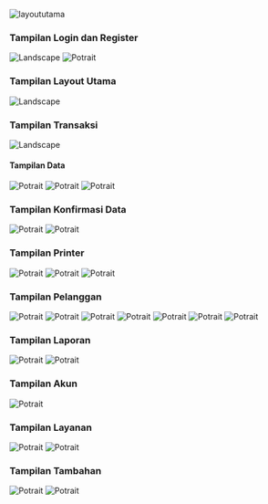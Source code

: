 ![layoututama](https://github.com/user-attachments/assets/a96e5c02-00c0-4750-9841-3613106b190c)<h3>Tampilan Login dan Register</h3>
<img src="https://github.com/KarinaSalsabilla/Laundry2/blob/master/login.jpeg?raw=true" alt="Landscape" widht="400">
<img src="https://github.com/KarinaSalsabilla/Laundry2/blob/master/daftar.jpeg?raw=true" alt="Potrait" widht="400">

<h3>Tampilan Layout Utama</h3>
<img src="https://github.com/KarinaSalsabilla/Laundry2/blob/master/layoututama.jpeg?raw=true" alt="Landscape" widht="400">

<h3>Tampilan Transaksi</h3>
<img src="https://github.com/KarinaSalsabilla/Laundry2/blob/master/transaksi.jpeg?raw=true" alt="Landscape" widht="400">
<h4>Tampilan Data</h4>
<img src="https://github.com/KarinaSalsabilla/Laundry2/blob/master/pilihdatapelanggan.jpeg?raw=true" alt="Potrait" widht="400">
<img src="https://github.com/KarinaSalsabilla/Laundry2/blob/master/pilihdatalayanan.jpeg?raw=true" alt="Potrait" widht="400">
<img src="https://github.com/KarinaSalsabilla/Laundry2/blob/master/pilihdatalayanantambahan.jpeg?raw=true" alt="Potrait" widht="400">

<h3>Tampilan Konfirmasi Data</h3>
<img src="https://github.com/KarinaSalsabilla/Laundry2/blob/master/konfirmasi.jpeg?raw=true" alt="Potrait" widht="400">
<img src="https://github.com/KarinaSalsabilla/Laundry2/blob/master/modalpembayaran.jpeg?raw=true" alt="Potrait" widht="400">

<h3>Tampilan Printer</h3>
<img src="https://github.com/KarinaSalsabilla/Laundry2/blob/master/printerkaaryns.jpeg?raw=true" alt="Potrait" widht="400">
<img src="https://github.com/KarinaSalsabilla/Laundry2/blob/master/kirimwaprinter.jpeg?raw=true" alt="Potrait" widht="400">
<img src="https://github.com/KarinaSalsabilla/Laundry2/blob/master/printer.jpeg?raw=true" alt="Potrait" widht="400">

<h3>Tampilan Pelanggan</h3>
<img src="https://github.com/KarinaSalsabilla/Laundry2/blob/master/datapelanggan.jpeg?raw=true" alt="Potrait" widht="400">
<img src="https://github.com/KarinaSalsabilla/Laundry2/blob/master/editpelanggan.jpeg?raw=true" alt="Potrait" widht="400"> 
<img src="https://github.com/KarinaSalsabilla/Laundry2/blob/master/detailpelanggan.jpeg?raw=true" alt="Potrait" widht="400">
<img src="https://github.com/KarinaSalsabilla/Laundry2/blob/master/konfirmasihapus.jpeg?raw=true" alt="Potrait" widht="400"> 
<img src="https://github.com/KarinaSalsabilla/Laundry2/blob/master/hubungi.jpeg?raw=true" alt="Potrait" widht="400"> 
<img src="https://github.com/KarinaSalsabilla/Laundry2/blob/master/wapelanggan.jpeg?raw=true" alt="Potrait" widht="400"> 
<img src="https://github.com/KarinaSalsabilla/Laundry2/blob/master/tambahpelanggan.jpeg?raw=true" alt="Potrait" widht="400"> 

<h3>Tampilan Laporan</h3>
<img src="https://github.com/KarinaSalsabilla/Laundry2/blob/master/laporan.jpeg?raw=true" alt="Potrait" widht="400"> 
<img src="https://github.com/KarinaSalsabilla/Laundry2/blob/master/laporanpembayaran.jpeg?raw=true" alt="Potrait" widht="400"> 

<h3>Tampilan Akun</h3>
<img src="https://github.com/KarinaSalsabilla/Laundry2/blob/master/laporanpembayaran.jpeg?raw=true" alt="Potrait" widht="400"> 

<h3>Tampilan Layanan</h3>
<img src="https://github.com/KarinaSalsabilla/Laundry2/blob/master/laporanpembayaran.jpeg?raw=true" alt="Potrait" widht="400"> 
<img src="https://github.com/KarinaSalsabilla/Laundry2/blob/master/laporanpembayaran.jpeg?raw=true" alt="Potrait" widht="400"> 

<h3>Tampilan Tambahan</h3>
<img src="https://github.com/KarinaSalsabilla/Laundry2/blob/master/laporanpembayaran.jpeg?raw=true" alt="Potrait" widht="400"> 
<img src="https://github.com/KarinaSalsabilla/Laundry2/blob/master/laporanpembayaran.jpeg?raw=true" alt="Potrait" widht="400"> 


